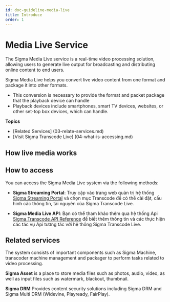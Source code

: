 ```yaml
---
id: doc-guideline-media-live
title: Introduce
order: 1
---
```


# Media Live Service

The Sigma Media Live service is a real-time video processing solution, allowing users to generate live output for broadcasting and distributing online content to end users.

Sigma Media Live helps you convert live video content from one format and package it into other formats.

- This conversion is necessary to provide the format and packet package that the playback device can handle
- Playback devices include smartphones, smart TV devices, websites, or other set-top box devices, which can handle.

**Topics**

- [Related Services] (03-relate-services.md)
- [Visit Sigma Transcode Live] (04-what-is-accessing.md)

## How live media works

## How to access

You can access the Sigma Media Live system via the following methods:

- **Sigma Streaming Portal**: Truy cập vào trang web quản trị hệ thống [Sigma Streaming Portal](https://portal.sigma.video/) và chọn mục Transcode để có thể cài đặt, cấu hình các thông tin, tài nguyên của Sigma Transcode Live\.

- **Sigma Media Live API**:  Bạn có thể tham khảo thêm qua hệ thống Api  [Sigma Transcode API Reference](https://sigma.video/apis/sigma-transcode-live.html#/) để biết thêm thông tin và các thực hiện các tác vụ Api tương tác với hệ thống Sigma Transcode Live.

## Related services

The system consists of important components such as Sigma Machine, transcoder machine management and packager to perform tasks related to video processing.

**Sigma Asset** is a place to store media files such as photos, audio, video, as well as input files such as watermark, blackout, thumbnail.

**Sigma DRM** Provides content security solutions including Sigma DRM and Sigma Multi DRM (Widevine, Playready, FairPlay).